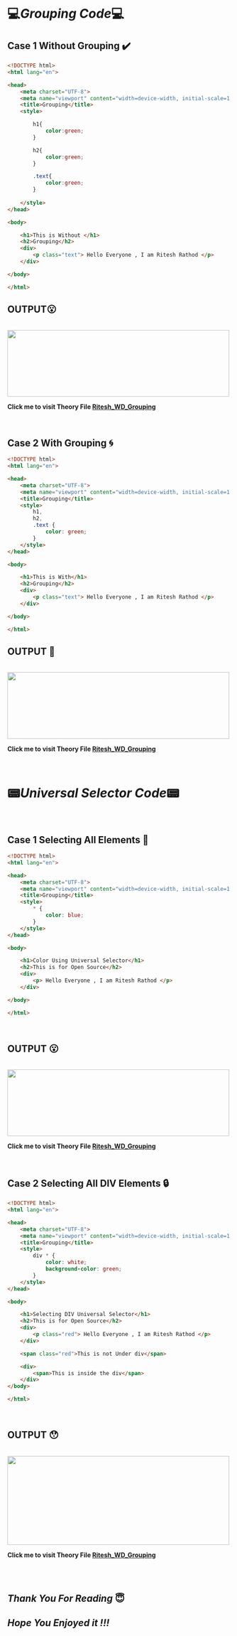 # :computer:***Grouping Code***:computer:

## Case 1  Without Grouping :heavy_check_mark:

```html
<!DOCTYPE html>
<html lang="en">

<head>
    <meta charset="UTF-8">
    <meta name="viewport" content="width=device-width, initial-scale=1.0">
    <title>Grouping</title>
    <style>

        h1{
            color:green;
        }

        h2{
            color:green;
        }

        .text{
            color:green;
        }
        
    </style>
</head>

<body>

    <h1>This is Without </h1>
    <h2>Grouping</h2>
    <div>
        <p class="text"> Hello Everyone , I am Ritesh Rathod </p>
    </div>

</body>

</html>
```

## OUTPUT:open_mouth:

<br>

<img src="../Images/grouping_1.png" width="500px" height="150px">

<br>

**Click me to visit Theory File [Ritesh_WD_Grouping](../Ritesh_WD_Grouping.md)**

<br>


## Case 2 With Grouping :cyclone:

```html
<!DOCTYPE html>
<html lang="en">

<head>
    <meta charset="UTF-8">
    <meta name="viewport" content="width=device-width, initial-scale=1.0">
    <title>Grouping</title>
    <style>
        h1,
        h2,
        .text {
            color: green;
        }
    </style>
</head>

<body>

    <h1>This is With</h1>
    <h2>Grouping</h2>
    <div>
        <p class="text"> Hello Everyone , I am Ritesh Rathod </p>
    </div>

</body>

</html>
```

## OUTPUT :walking:

<br>

<img src="../Images/grouping_2.png" width="500px" height="150px">

<br>

**Click me to visit Theory File [Ritesh_WD_Grouping](../Ritesh_WD_Grouping.md)**

<br>


# :pager:***Universal Selector Code***:pager:

<br>

## Case 1  Selecting All Elements :turtle:

```html
<!DOCTYPE html>
<html lang="en">

<head>
    <meta charset="UTF-8">
    <meta name="viewport" content="width=device-width, initial-scale=1.0">
    <title>Grouping</title>
    <style>
        * {
            color: blue;
        }
    </style>
</head>

<body>

    <h1>Color Using Universal Selector</h1>
    <h2>This is for Open Source</h2>
    <div>
        <p> Hello Everyone , I am Ritesh Rathod </p>
    </div>

</body>

</html>
```
<br>

## OUTPUT :open_mouth:


<br>

<img src="../Images/universal_1.png" width="500px" height="150px">

<br>

**Click me to visit Theory File [Ritesh_WD_Grouping](../Ritesh_WD_Grouping.md)**

<br>

## Case 2  Selecting All DIV Elements :lock:

```html
<!DOCTYPE html>
<html lang="en">

<head>
    <meta charset="UTF-8">
    <meta name="viewport" content="width=device-width, initial-scale=1.0">
    <title>Grouping</title>
    <style>
        div * {
            color: white;
            background-color: green;
        }
    </style>
</head>

<body>

    <h1>Selecting DIV Universal Selector</h1>
    <h2>This is for Open Source</h2>
    <div>
        <p class="red"> Hello Everyone , I am Ritesh Rathod </p>
    </div>

    <span class="red">This is not Under div</span>

    <div>
        <span>This is inside the div</span>
    </div>
</body>

</html>
```
<br>

## OUTPUT :hushed:

<br>

<img src="../Images/universal_2.png" width="500px" height="200px">

<br>

**Click me to visit Theory File [Ritesh_WD_Grouping](../Ritesh_WD_Grouping.md)**

<br>
<br>

## ***Thank You For Reading*** :innocent:
## ***Hope You Enjoyed it !!!***
